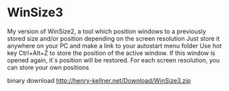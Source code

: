 # WinSize3
My version of WinSize2, a tool which position windows to a previously stored size and/or position depending on the screen resolution
Just store it anywhere on your PC and make a link to your autostart menu folder
Use hot key Ctrl+Alt+Z to store the position of the active window.
If this window is opened again, it`s position will be restored.
For each screen resolution, you can store your own positions

binary download
http://henry-kellner.net/Download/WinSize3.zip

